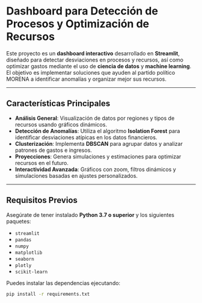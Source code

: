 # Dashboard para Detección de Procesos y Optimización de Recursos  

Este proyecto es un **dashboard interactivo** desarrollado en **Streamlit**, diseñado para detectar desviaciones en procesos y recursos, así como optimizar gastos mediante el uso de **ciencia de datos** y **machine learning**. El objetivo es implementar soluciones que ayuden al partido político MORENA a identificar anomalías y organizar mejor sus recursos.  

---

## Características Principales  
- **Análisis General**: Visualización de datos por regiones y tipos de recursos usando gráficos dinámicos.  
- **Detección de Anomalías**: Utiliza el algoritmo **Isolation Forest** para identificar desviaciones atípicas en los datos financieros.  
- **Clusterización**: Implementa **DBSCAN** para agrupar datos y analizar patrones de gastos e ingresos.  
- **Proyecciones**: Genera simulaciones y estimaciones para optimizar recursos en el futuro.  
- **Interactividad Avanzada**: Gráficos con zoom, filtros dinámicos y simulaciones basadas en ajustes personalizados.  

---

## Requisitos Previos  
Asegúrate de tener instalado **Python 3.7 o superior** y los siguientes paquetes:  
- `streamlit`
- `pandas`
- `numpy`
- `matplotlib`
- `seaborn`
- `plotly`
- `scikit-learn`

Puedes instalar las dependencias ejecutando:  
```bash
pip install -r requirements.txt
